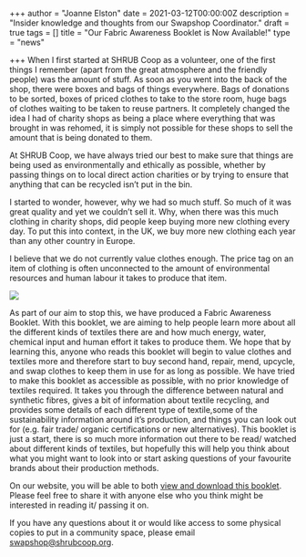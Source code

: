 +++
author = "Joanne Elston"
date = 2021-03-12T00:00:00Z
description = "Insider knowledge and thoughts from our Swapshop Coordinator."
draft = true
tags = []
title = "Our Fabric Awareness Booklet is Now Available!"
type = "news"

+++
When I first started at SHRUB Coop as a volunteer, one of the first things I remember (apart from the great atmosphere and the friendly people) was the amount of stuff. As soon as you went into the back of the shop, there were boxes and bags of things everywhere. Bags of donations to be sorted, boxes of priced clothes to take to the store room, huge bags of clothes waiting to be taken to reuse partners. It completely changed the idea I had of charity shops as being a place where everything that was brought in was rehomed, it is simply not possible for these shops to sell the amount that is being donated to them.

At SHRUB Coop, we have always tried our best to make sure that things are being used as environmentally and ethically as possible, whether by passing things on to local direct action charities or by trying to ensure that anything that can be recycled isn’t put in the bin.

I started to wonder, however, why we had so much stuff. So much of it was great quality and yet we couldn’t sell it. Why, when there was this much clothing in charity shops, did people keep buying more new clothing every day. To put this into context, in the UK, we buy more new clothing each year than any other country in Europe.

I believe that we do not currently value clothes enough. The price tag on an item of clothing is often unconnected to the amount of environmental resources and human labour it takes to produce that item.

![](https://res.cloudinary.com/shrub-co-op/image/upload/v1615550420/shrubcoop.org/media/Fabric_Awareness_-_FINAL_mf31cv.png)

As part of our aim to stop this, we have produced a Fabric Awareness Booklet. With this booklet, we are aiming to help people learn more about all the different kinds of textiles there are and how much energy, water, chemical input and human effort it takes to produce them. We hope that by learning this, anyone who reads this booklet will begin to value clothes and textiles more and therefore start to buy second hand, repair, mend, upcycle, and swap clothes to keep them in use for as long as possible. We have tried to make this booklet as accessible as possible, with no prior knowledge of textiles required. It takes you through the difference between natural and synthetic fibres, gives a bit of information about textile recycling, and provides some details of each different type of textile,some of the sustainability information around it’s production, and things you can look out for (e.g. fair trade/ organic certifications or new alternatives). This booklet is just a start, there is so much more information out there to be read/ watched about different kinds of textiles, but hopefully this will help you think about what you might want to look into or start asking questions of your favourite brands about their production methods.

On our website, you will be able to both [view and download this booklet](https://www.shrubcoop.org/resource-packs/fabric-awareness-information-booklet/). Please feel free to share it with anyone else who you think might be interested in reading it/ passing it on.

If you have any questions about it or would like access to some physical copies to put in a community space, please email swapshop@shrubcoop.org.
